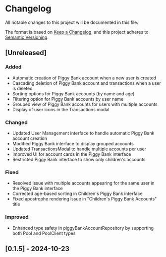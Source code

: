 # Changelog

All notable changes to this project will be documented in this file.

The format is based on [Keep a Changelog](https://keepachangelog.com/en/1.0.0/),
and this project adheres to [Semantic Versioning](https://semver.org/spec/v2.0.0.html).

## [Unreleased]

### Added

- Automatic creation of Piggy Bank account when a new user is created
- Cascading deletion of Piggy Bank account and transactions when a user is deleted
- Sorting options for Piggy Bank accounts (by name and age)
- Filtering option for Piggy Bank accounts by user name
- Grouped view of Piggy Bank accounts for users with multiple accounts
- Display of user icons in the Transactions modal

### Changed

- Updated User Management interface to handle automatic Piggy Bank account creation
- Modified Piggy Bank interface to display grouped accounts
- Updated TransactionsModal to handle multiple accounts per user
- Improved UI for account cards in the Piggy Bank interface
- Restricted Piggy Bank interface to show only children's accounts

### Fixed

- Resolved issue with multiple accounts appearing for the same user in the Piggy Bank interface
- Corrected age-based sorting in Children's Piggy Bank interface
- Fixed apostrophe rendering issue in "Children's Piggy Bank Accounts" title

### Improved

- Enhanced type safety in piggyBankAccountRepository by supporting both Pool and PoolClient types

## [0.1.5] - 2024-10-23
